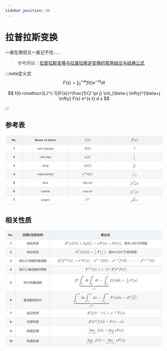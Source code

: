 ```yaml
---
sidebar_position: 98
---
```


# 拉普拉斯变换

一直在用但又一直记不住……

> 参考网站：[拉普拉斯变换与拉普拉斯逆变换的常用结论与经典公式](https://blog.csdn.net/wh_STUDY/article/details/126403817)

:::note定义式
$$
F(s)=\int_0^{+\infty} f(t) e^{-s t} d t
$$

$$
f(t)=\mathscr{L}^{-1}[F(s)]=\frac{1}{2 \pi j} \int_{\beta-j \infty}^{\beta+j \infty} F(s) e^{s t} d s
$$

:::

## 参考表

![image-20230614155006464](./assets/image-20230614155006464.png)

## 相关性质

![image-20230614154847635](./assets/image-20230614154847635.png)


